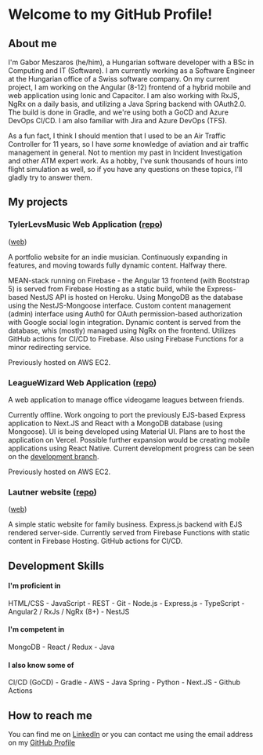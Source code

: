 # Welcome to my GitHub Profile!

## About me

I'm Gabor Meszaros (he/him), a Hungarian software developer with a BSc in Computing and IT (Software). I am currently working as a Software Engineer at the Hungarian office of a  Swiss software company. On my current project, I am working on the Angular (8-12) frontend of a hybrid mobile and web application using Ionic and Capacitor. I am also working with RxJS, NgRx on a daily basis, and utilizing a Java Spring backend with OAuth2.0. The build is done in Gradle, and we're using both a GoCD and Azure DevOps CI/CD. I am also familiar with Jira and Azure DevOps (TFS).

As a fun fact, I think I should mention that I used to be an Air Traffic Controller for 11 years, so I have *some* knowledge of aviation and air traffic management in general. Not to mention my past in Incident Investigation and other ATM expert work. As a hobby, I've sunk thousands of hours into flight simulation as well, so if you have any questions on these topics, I'll gladly try to answer them.

## My projects

### TylerLevsMusic Web Application ([repo](https://github.com/MikeSierra88/tlm-web-app))
([web](https://tylerlevs.com))

A portfolio website for an indie musician. Continuously expanding in features, and moving towards fully dynamic content. Halfway there.

MEAN-stack running on Firebase - the Angular 13 frontend (with Bootstrap 5) is served from Firebase Hosting as a static build, while the Express-based NestJS API is hosted on Heroku. Using MongoDB as the database using the NestJS-Mongoose interface. Custom content management (admin) interface using Auth0 for OAuth permission-based authorization with Google social login integration. Dynamic content is served from the database, whis (mostly) managed using NgRx on the frontend. Utilizes GitHub actions for CI/CD to Firebase. Also using Firebase Functions for a minor redirecting service.

Previously hosted on AWS EC2.

### LeagueWizard Web Application ([repo](https://github.com/MikeSierra88/leaguewizard))

A web application to manage office videogame leagues between friends.

Currently offline. Work ongoing to port the previously EJS-based Express application to Next.JS and React with a MongoDB database (using Mongoose). UI is being developed using Material UI. Plans are to host the application on Vercel. Possible further expansion would be creating mobile applications using React Native. Current development progress can be seen on the [development branch](https://github.com/MikeSierra88/leaguewizard/commits/development/2.0.0-nextjs-react).

Previously hosted on AWS EC2.

### Lautner website ([repo](https://github.com/MikeSierra88/lautner))
([web](https://lautnerbt.info))

A simple static website for family business. Express.js backend with EJS rendered server-side. Currently served from Firebase Functions with static content in Firebase Hosting. GitHub actions for CI/CD.

## Development Skills

#### I'm proficient in

HTML/CSS - JavaScript - REST - Git - Node.js - Express.js - TypeScript - Angular2 / RxJs / NgRx (8+) - NestJS

#### I'm competent in

MongoDB - React / Redux - Java

#### I also know some of

CI/CD (GoCD) - Gradle - AWS - Java Spring - Python - Next.JS - Github Actions
   
## How to reach me

You can find me on [LinkedIn](https://www.linkedin.com/in/meszaros-g/) or you can contact me using the email address on my [GitHub Profile](https://github.com/MikeSierra88)
